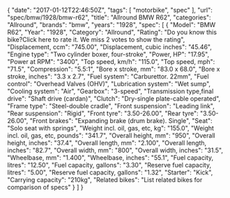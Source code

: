 {
    "date": "2017-01-12T22:46:50Z",
    "tags": [
        "motorbike",
        "spec"
    ],
    "url": "spec\/bmw\/1928\/bmw-r62",
    "title": "Allround BMW R62",
    "categories": "Allround",
    "brands": "bmw",
    "years": "1928",
    "spec": [
        {
            "Model": "BMW R62",
            "Year": "1928",
            "Category": "Allround",
            "Rating": "Do you know this bike?Click here to rate it. We miss 2 votes to show the rating",
            "Displacement, ccm": "745.00",
            "Displacement, cubic inches": "45.46",
            "Engine type": "Two cylinder boxer, four-stroke",
            "Power, HP": "17.95",
            "Power at RPM": "3400",
            "Top speed, km\/h": "115.0",
            "Top speed, mph": "71.5",
            "Compression": "5.5:1",
            "Bore x stroke, mm": "83.0 x 68.0",
            "Bore x stroke, inches": "3.3 x 2.7",
            "Fuel system": "Carburettor. 22mm",
            "Fuel control": "Overhead Valves (OHV)",
            "Lubrication system": "Wet sump",
            "Cooling system": "Air",
            "Gearbox": "3-speed",
            "Transmission type,final drive": "Shaft drive (cardan)",
            "Clutch": "Dry-single plate-cable operated",
            "Frame type": "Steel-double cradle",
            "Front suspension": "Leading link",
            "Rear suspension": "Rigid",
            "Front tyre": "3.50-26.00",
            "Rear tyre": "3.50-26.00",
            "Front brakes": "Expanding brake (drum brake). Single",
            "Seat": "Solo seat with springs",
            "Weight incl. oil, gas, etc, kg": "155.0",
            "Weight incl. oil, gas, etc, pounds": "341.7",
            "Overall height, mm": "950",
            "Overall height, inches": "37.4",
            "Overall length, mm": "2.100",
            "Overall length, inches": "82.7",
            "Overall width, mm": "800",
            "Overall width, inches": "31.5",
            "Wheelbase, mm": "1.400",
            "Wheelbase, inches": "55.1",
            "Fuel capacity, litres": "12.50",
            "Fuel capacity, gallons": "3.30",
            "Reserve fuel capacity, litres": "5.00",
            "Reserve fuel capacity, gallons": "1.32",
            "Starter": "Kick",
            "Carrying capacity": "210kg",
            "Related bikes": "List related bikes for comparison of specs"
        }
    ]
}